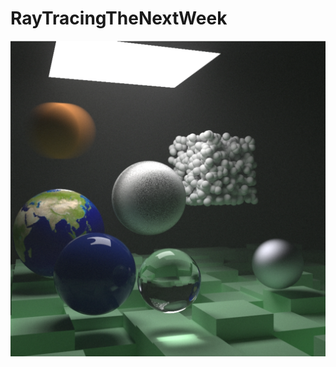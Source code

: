 # RayTracingTheNextWeek
![Image](https://github.com/Richbabe/RayTracingTheNextWeek/blob/main/Image/FinalResult.png?raw=true)
